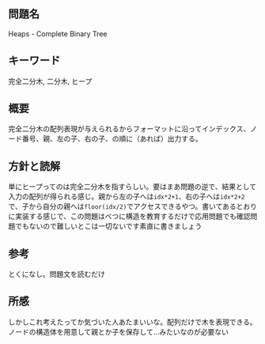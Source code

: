 ## 問題名
Heaps - Complete Binary Tree

## キーワード
完全二分木, 二分木, ヒープ

## 概要
完全二分木の配列表現が与えられるからフォーマットに沿ってインデックス、ノード番号、親、左の子、右の子、の順に（あれば）出力する。

## 方針と読解
単にヒープってのは完全二分木を指すらしい。要はまあ問題の逆で、結果として入力の配列が得られる感じ。親から左の子へは`idx*2+1`、右の子へは`idx*2+2`で、子から自分の親へは`floor(idx/2)`でアクセスできるやつ。書いてあるとおりに実装する感じで、この問題はべつに構造を教育するだけで応用問題でも確認問題でもないので難しいとこは一切ないです素直に書きましょう

## 参考
とくになし。問題文を読むだけ

## 所感
しかしこれ考えたってか気づいた人あたまいいな。配列だけで木を表現できる。ノードの構造体を用意して親とか子を保存して...みたいなのが必要ない